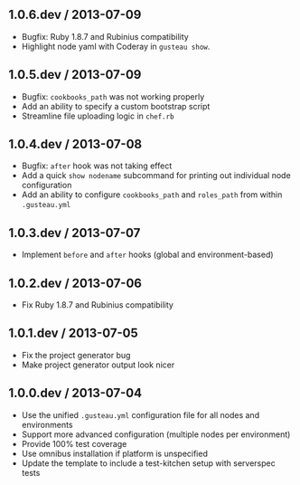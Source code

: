 ## 1.0.6.dev / 2013-07-09
* Bugfix: Ruby 1.8.7 and Rubinius compatibility
* Highlight node yaml with Coderay in `gusteau show`.

## 1.0.5.dev / 2013-07-09
* Bugfix: `cookbooks_path` was not working properly
* Add an ability to specify a custom bootstrap script
* Streamline file uploading logic in `chef.rb`

## 1.0.4.dev / 2013-07-08
* Bugfix: `after` hook was not taking effect
* Add a quick `show nodename` subcommand for printing out individual node configuration
* Add an ability to configure `cookbooks_path` and `roles_path` from within `.gusteau.yml`

## 1.0.3.dev / 2013-07-07
* Implement `before` and `after` hooks (global and environment-based)

## 1.0.2.dev / 2013-07-06
* Fix Ruby 1.8.7 and Rubinius compatibility

## 1.0.1.dev / 2013-07-05
* Fix the project generator bug
* Make project generator output look nicer

## 1.0.0.dev / 2013-07-04
* Use the unified `.gusteau.yml` configuration file for all nodes and environments
* Support more advanced configuration (multiple nodes per environment)
* Provide 100% test coverage
* Use omnibus installation if platform is unspecified
* Update the template to include a test-kitchen setup with serverspec tests


